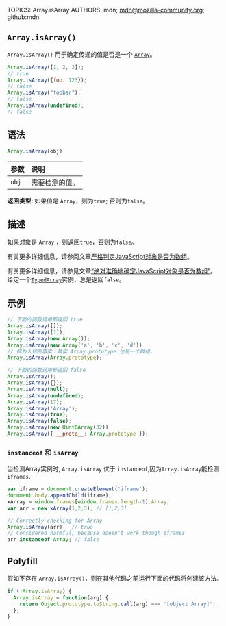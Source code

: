 TOPICS: Array.isArray
AUTHORS: mdn; mdn@mozilla-community.org; github:mdn

## `Array.isArray()`

`Array.isArray()` 用于确定传递的值是否是一个 [`Array`](/zh-hans/webfrontend/Array)。

```javascript
Array.isArray([1, 2, 3]);  
// true
Array.isArray({foo: 123});
// false
Array.isArray("foobar");
// false
Array.isArray(undefined);  
// false
```

## 语法

```javascript
Array.isArray(obj)
```

| 参数 | 说明 |
| :-- | :-- |
| `obj` | 需要检测的值。 |

**返回类型**: 如果值是 `Array`，则为`true`; 否则为`false`。

## 描述

如果对象是 [`Array`](/zh-hans/webfrontend/Array) ，则返回`true`，否则为`false`。

有关更多详细信息，请参阅文章[严格判定JavaScript对象是否为数组](http://web.mit.edu/jwalden/www/isArray.html)。

有关更多详细信息，请参见文章[“绝对准确地确定JavaScript对象是否为数组”](http://web.mit.edu/jwalden/www/isArray.html)。 给定一个[`TypedArray`](/zh-hans/webfrontend/TypedArray)实例，总是返回`false`。

## 示例

```javascript
// 下面的函数调用都返回 true
Array.isArray([]);
Array.isArray([1]);
Array.isArray(new Array());
Array.isArray(new Array('a', 'b', 'c', 'd'))
// 鲜为人知的事实：其实 Array.prototype 也是一个数组。
Array.isArray(Array.prototype);

// 下面的函数调用都返回 false
Array.isArray();
Array.isArray({});
Array.isArray(null);
Array.isArray(undefined);
Array.isArray(17);
Array.isArray('Array');
Array.isArray(true);
Array.isArray(false);
Array.isArray(new Uint8Array(32))
Array.isArray({ __proto__: Array.prototype });
```

### `instanceof` 和 `isArray`

当检测Array实例时, `Array.isArray` 优于 `instanceof`,因为`Array.isArray`能检测`iframes`.

```javascript
var iframe = document.createElement('iframe');
document.body.appendChild(iframe);
xArray = window.frames[window.frames.length-1].Array;
var arr = new xArray(1,2,3); // [1,2,3]

// Correctly checking for Array
Array.isArray(arr);  // true
// Considered harmful, because doesn't work though iframes
arr instanceof Array; // false
```

## Polyfill

假如不存在 `Array.isArray()`，则在其他代码之前运行下面的代码将创建该方法。

```javascript
if (!Array.isArray) {
  Array.isArray = function(arg) {
    return Object.prototype.toString.call(arg) === '[object Array]';
  };
}
```
